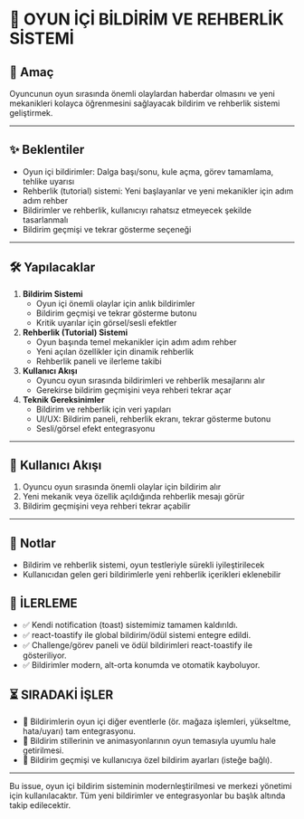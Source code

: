 # 🔔 OYUN İÇİ BİLDİRİM VE REHBERLİK SİSTEMİ

## 🎯 Amaç
Oyuncunun oyun sırasında önemli olaylardan haberdar olmasını ve yeni mekanikleri kolayca öğrenmesini sağlayacak bildirim ve rehberlik sistemi geliştirmek.

---

## ✨ Beklentiler
- Oyun içi bildirimler: Dalga başı/sonu, kule açma, görev tamamlama, tehlike uyarısı
- Rehberlik (tutorial) sistemi: Yeni başlayanlar ve yeni mekanikler için adım adım rehber
- Bildirimler ve rehberlik, kullanıcıyı rahatsız etmeyecek şekilde tasarlanmalı
- Bildirim geçmişi ve tekrar gösterme seçeneği

---

## 🛠️ Yapılacaklar
1. **Bildirim Sistemi**
   - Oyun içi önemli olaylar için anlık bildirimler
   - Bildirim geçmişi ve tekrar gösterme butonu
   - Kritik uyarılar için görsel/sesli efektler
2. **Rehberlik (Tutorial) Sistemi**
   - Oyun başında temel mekanikler için adım adım rehber
   - Yeni açılan özellikler için dinamik rehberlik
   - Rehberlik paneli ve ilerleme takibi
3. **Kullanıcı Akışı**
   - Oyuncu oyun sırasında bildirimleri ve rehberlik mesajlarını alır
   - Gerekirse bildirim geçmişini veya rehberi tekrar açar
4. **Teknik Gereksinimler**
   - Bildirim ve rehberlik için veri yapıları
   - UI/UX: Bildirim paneli, rehberlik ekranı, tekrar gösterme butonu
   - Sesli/görsel efekt entegrasyonu

---

## 👤 Kullanıcı Akışı
1. Oyuncu oyun sırasında önemli olaylar için bildirim alır
2. Yeni mekanik veya özellik açıldığında rehberlik mesajı görür
3. Bildirim geçmişini veya rehberi tekrar açabilir

---

## 📝 Notlar
- Bildirim ve rehberlik sistemi, oyun testleriyle sürekli iyileştirilecek
- Kullanıcıdan gelen geri bildirimlerle yeni rehberlik içerikleri eklenebilir

## 🚦 İLERLEME
- ✅ Kendi notification (toast) sistemimiz tamamen kaldırıldı.
- ✅ react-toastify ile global bildirim/ödül sistemi entegre edildi.
- ✅ Challenge/görev paneli ve ödül bildirimleri react-toastify ile gösteriliyor.
- ✅ Bildirimler modern, alt-orta konumda ve otomatik kayboluyor.

## ⏳ SIRADAKİ İŞLER
- 🔄 Bildirimlerin oyun içi diğer eventlerle (ör. mağaza işlemleri, yükseltme, hata/uyarı) tam entegrasyonu.
- 🔄 Bildirim stillerinin ve animasyonlarının oyun temasıyla uyumlu hale getirilmesi.
- 🔄 Bildirim geçmişi ve kullanıcıya özel bildirim ayarları (isteğe bağlı).

---
Bu issue, oyun içi bildirim sisteminin modernleştirilmesi ve merkezi yönetimi için kullanılacaktır. Tüm yeni bildirimler ve entegrasyonlar bu başlık altında takip edilecektir. 